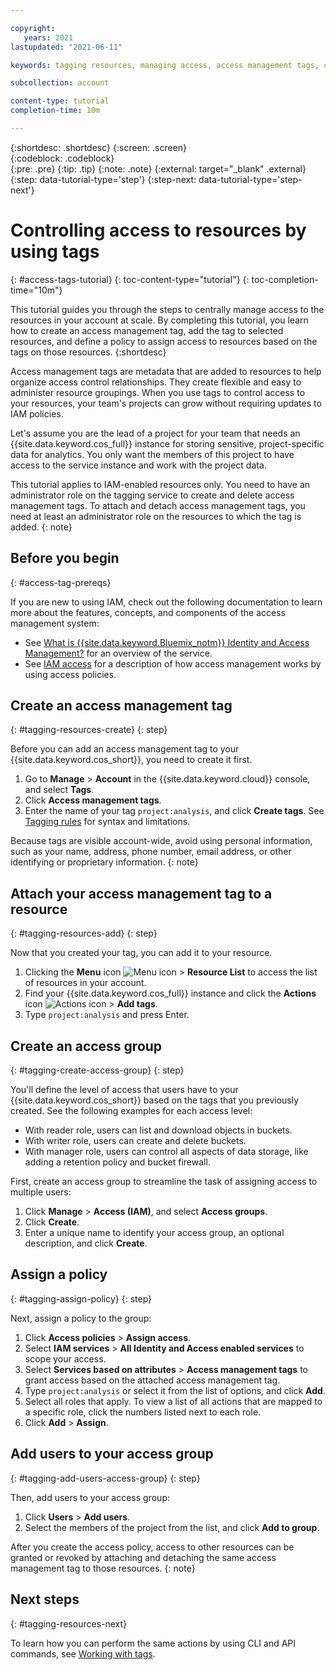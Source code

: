 ```yaml
---

copyright:
   years: 2021
lastupdated: "2021-06-11"

keywords: tagging resources, managing access, access management tags, create access management tags, get started with access management tags, IAM-enabled resources, tag your resource, access group, access group policy

subcollection: account

content-type: tutorial
completion-time: 10m

---
```


{:shortdesc: .shortdesc}
{:screen: .screen}  
{:codeblock: .codeblock}  
{:pre: .pre}
{:tip: .tip}
{:note: .note}
{:external: target="_blank" .external}
{:step: data-tutorial-type='step'}
{:step-next: data-tutorial-type='step-next'}

# Controlling access to resources by using tags
{: #access-tags-tutorial}
{: toc-content-type="tutorial"} 
{: toc-completion-time="10m"}

This tutorial guides you through the steps to centrally manage access to the resources in your account at scale. By completing this tutorial, you learn how to create an access management tag, add the tag to selected resources, and define a policy to assign access to resources based on the tags on those resources.
{:shortdesc}

Access management tags are metadata that are added to resources to help organize access control relationships. They create flexible and easy to administer resource groupings. When you use tags to control access to your resources, your team's projects can grow without requiring updates to IAM policies.

Let's assume you are the lead of a project for your team that needs an {{site.data.keyword.cos_full}} instance for storing sensitive, project-specific data for analytics. You only want the members of this project to have access to the service instance and work with the project data.

This tutorial applies to IAM-enabled resources only. You need to have an administrator role on the tagging service to create and delete access management tags. To attach and detach access management tags, you need at least an administrator role on the resources to which the tag is added.
{: note}

## Before you begin
{: #access-tag-prereqs}

If you are new to using IAM, check out the following documentation to learn more about the features, concepts, and components of the access management system:

* See [What is {{site.data.keyword.Bluemix_notm}} Identity and Access Management?](/docs/account?topic=account-iamoverview) for an overview of the service.
* See [IAM access](/docs/account?topic=account-userroles) for a description of how access management works by using access policies.

## Create an access management tag
{: #tagging-resources-create}
{: step}

Before you can add an access management tag to your {{site.data.keyword.cos_short}}, you need to create it first. 

1. Go to **Manage** > **Account** in the {{site.data.keyword.cloud}} console, and select **Tags**.
2. Click **Access management tags**.
3. Enter the name of your tag `project:analysis`, and click **Create tags**. See [Tagging rules](/docs/account?topic=account-tag#limits) for syntax and limitations.

Because tags are visible account-wide, avoid using personal information, such as your name, address, phone number, email address, or other identifying or proprietary information.
  {: note}

## Attach your access management tag to a resource
{: #tagging-resources-add}
{: step}

Now that you created your tag, you can add it to your resource. 

1. Clicking the **Menu** icon ![Menu icon](../icons/icon_hamburger.svg "Menu") > **Resource List** to access the list of resources in your account. 
2. Find your {{site.data.keyword.cos_full}} instance and click the **Actions** icon ![Actions icon](../icons/action-menu-icon.svg "Actions") > **Add tags**.
3. Type `project:analysis` and press Enter.

## Create an access group
{: #tagging-create-access-group}
{: step}

You'll define the level of access that users have to your {{site.data.keyword.cos_short}} based on the tags that you previously created. See the following examples for each access level:
* With reader role, users can list and download objects in buckets.
* With writer role, users can create and delete buckets.
* With manager role, users can control all aspects of data storage, like adding a retention policy and bucket firewall.

First, create an access group to streamline the task of assigning access to multiple users:

1. Click **Manage** > **Access (IAM)**, and select **Access groups**.
2. Click **Create**.
3. Enter a unique name to identify your access group, an optional description, and click **Create**.

## Assign a policy
{: #tagging-assign-policy}
{: step}

Next, assign a policy to the group: 

1. Click **Access policies** > **Assign access**. 
2. Select **IAM services** > **All Identity and Access enabled services** to scope your access.
4. Select **Services based on attributes** > **Access management tags** to grant access based on the attached access management tag.
5. Type `project:analysis` or select it from the list of options, and click **Add**. 
6. Select all roles that apply. To view a list of all actions that are mapped to a specific role, click the numbers listed next to each role.
7. Click **Add** > **Assign**.

## Add users to your access group
{: #tagging-add-users-access-group}
{: step}

Then, add users to your access group:

1. Click **Users** > **Add users**.
2. Select the members of the project from the list, and click **Add to group**.

After you create the access policy, access to other resources can be granted or revoked by attaching and detaching the same access management tag to those resources.
{: note}

## Next steps
{: #tagging-resources-next}

To learn how you can perform the same actions by using CLI and API commands, see [Working with tags](/docs/account?topic=account-tag).
